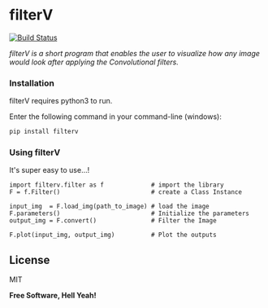 # filterV


[![Build Status](https://travis-ci.org/joemccann/dillinger.svg?branch=master)](https://travis-ci.org/joemccann/dillinger)

*filterV is a short program that enables the user to visualize how any image would look after applying the Convolutional filters.*


### Installation

filterV requires python3 to run.

Enter the following command in your command-line (windows):
```sh
pip install filterv
```

### Using filterV

It's super easy to use...!

    import filterv.filter as f             # import the library
    F = f.Filter()                         # create a Class Instance

    input_img  = F.load_img(path_to_image) # load the image
    F.parameters()                         # Initialize the parameters
    output_img = F.convert()               # Filter the Image
    
    F.plot(input_img, output_img)          # Plot the outputs
    
License
--------

MIT


**Free Software, Hell Yeah!**

